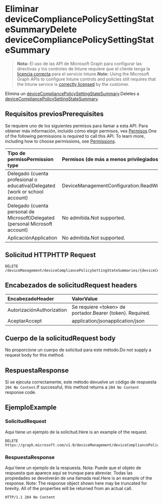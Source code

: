 # <a name="delete-devicecompliancepolicysettingstatesummary"></a><span data-ttu-id="97c6b-101">Eliminar deviceCompliancePolicySettingStateSummary</span><span class="sxs-lookup"><span data-stu-id="97c6b-101">Delete deviceCompliancePolicySettingStateSummary</span></span>

> <span data-ttu-id="97c6b-102">**Nota:** El uso de las API de Microsoft Graph para configurar las directivas y los controles de Intune requiere que el cliente tenga la [licencia correcta](https://go.microsoft.com/fwlink/?linkid=839381) para el servicio Intune.</span><span class="sxs-lookup"><span data-stu-id="97c6b-102">**Note:** Using the Microsoft Graph APIs to configure Intune controls and policies still requires that the Intune service is [correctly licensed](https://go.microsoft.com/fwlink/?linkid=839381) by the customer.</span></span>

<span data-ttu-id="97c6b-103">Elimina un [deviceCompliancePolicySettingStateSummary](../resources/intune_deviceconfig_devicecompliancepolicysettingstatesummary.md).</span><span class="sxs-lookup"><span data-stu-id="97c6b-103">Deletes a [deviceCompliancePolicySettingStateSummary](../resources/intune_deviceconfig_devicecompliancepolicysettingstatesummary.md).</span></span>
## <a name="prerequisites"></a><span data-ttu-id="97c6b-104">Requisitos previos</span><span class="sxs-lookup"><span data-stu-id="97c6b-104">Prerequisites</span></span>
<span data-ttu-id="97c6b-p101">Se requiere uno de los siguientes permisos para llamar a esta API. Para obtener más información, incluido cómo elegir permisos, vea [Permisos](../../../concepts/permissions_reference.md).</span><span class="sxs-lookup"><span data-stu-id="97c6b-p101">One of the following permissions is required to call this API. To learn more, including how to choose permissions, see [Permissions](../../../concepts/permissions_reference.md).</span></span>

|<span data-ttu-id="97c6b-107">Tipo de permiso</span><span class="sxs-lookup"><span data-stu-id="97c6b-107">Permission type</span></span>|<span data-ttu-id="97c6b-108">Permisos (de más a menos privilegiados)</span><span class="sxs-lookup"><span data-stu-id="97c6b-108">Permissions (from least to most privileged)</span></span>|
|:---|:---|
|<span data-ttu-id="97c6b-109">Delegado (cuenta profesional o educativa)</span><span class="sxs-lookup"><span data-stu-id="97c6b-109">Delegated (work or school account)</span></span>|<span data-ttu-id="97c6b-110">DeviceManagementConfiguration.ReadWrite.All</span><span class="sxs-lookup"><span data-stu-id="97c6b-110">DeviceManagementConfiguration.ReadWrite.All</span></span>|
|<span data-ttu-id="97c6b-111">Delegado (cuenta personal de Microsoft)</span><span class="sxs-lookup"><span data-stu-id="97c6b-111">Delegated (personal Microsoft account)</span></span>|<span data-ttu-id="97c6b-112">No admitida.</span><span class="sxs-lookup"><span data-stu-id="97c6b-112">Not supported.</span></span>|
|<span data-ttu-id="97c6b-113">Aplicación</span><span class="sxs-lookup"><span data-stu-id="97c6b-113">Application</span></span>|<span data-ttu-id="97c6b-114">No admitida.</span><span class="sxs-lookup"><span data-stu-id="97c6b-114">Not supported.</span></span>|

## <a name="http-request"></a><span data-ttu-id="97c6b-115">Solicitud HTTP</span><span class="sxs-lookup"><span data-stu-id="97c6b-115">HTTP Request</span></span>
<!-- {
  "blockType": "ignored"
}
-->
``` http
DELETE /deviceManagement/deviceCompliancePolicySettingStateSummaries/{deviceCompliancePolicySettingStateSummaryId}
```

## <a name="request-headers"></a><span data-ttu-id="97c6b-116">Encabezados de solicitud</span><span class="sxs-lookup"><span data-stu-id="97c6b-116">Request headers</span></span>
|<span data-ttu-id="97c6b-117">Encabezado</span><span class="sxs-lookup"><span data-stu-id="97c6b-117">Header</span></span>|<span data-ttu-id="97c6b-118">Valor</span><span class="sxs-lookup"><span data-stu-id="97c6b-118">Value</span></span>|
|:---|:---|
|<span data-ttu-id="97c6b-119">Autorización</span><span class="sxs-lookup"><span data-stu-id="97c6b-119">Authorization</span></span>|<span data-ttu-id="97c6b-120">Se requiere &lt;token&gt; de portador.</span><span class="sxs-lookup"><span data-stu-id="97c6b-120">Bearer {token}. Required.</span></span>|
|<span data-ttu-id="97c6b-121">Aceptar</span><span class="sxs-lookup"><span data-stu-id="97c6b-121">Accept</span></span>|<span data-ttu-id="97c6b-122">application/json</span><span class="sxs-lookup"><span data-stu-id="97c6b-122">application/json</span></span>|

## <a name="request-body"></a><span data-ttu-id="97c6b-123">Cuerpo de la solicitud</span><span class="sxs-lookup"><span data-stu-id="97c6b-123">Request body</span></span>
<span data-ttu-id="97c6b-124">No proporcione un cuerpo de solicitud para este método.</span><span class="sxs-lookup"><span data-stu-id="97c6b-124">Do not supply a request body for this method.</span></span>

## <a name="response"></a><span data-ttu-id="97c6b-125">Respuesta</span><span class="sxs-lookup"><span data-stu-id="97c6b-125">Response</span></span>
<span data-ttu-id="97c6b-126">Si se ejecuta correctamente, este método devuelve un código de respuesta `204 No Content`.</span><span class="sxs-lookup"><span data-stu-id="97c6b-126">If successful, this method returns a `204 No Content` response code.</span></span>

## <a name="example"></a><span data-ttu-id="97c6b-127">Ejemplo</span><span class="sxs-lookup"><span data-stu-id="97c6b-127">Example</span></span>
### <a name="request"></a><span data-ttu-id="97c6b-128">Solicitud</span><span class="sxs-lookup"><span data-stu-id="97c6b-128">Request</span></span>
<span data-ttu-id="97c6b-129">Aquí tiene un ejemplo de la solicitud.</span><span class="sxs-lookup"><span data-stu-id="97c6b-129">Here is an example of the request.</span></span>
``` http
DELETE https://graph.microsoft.com/v1.0/deviceManagement/deviceCompliancePolicySettingStateSummaries/{deviceCompliancePolicySettingStateSummaryId}
```

### <a name="response"></a><span data-ttu-id="97c6b-130">Respuesta</span><span class="sxs-lookup"><span data-stu-id="97c6b-130">Response</span></span>
<span data-ttu-id="97c6b-p102">Aquí tiene un ejemplo de la respuesta. Nota: Puede que el objeto de respuesta que aparece aquí se trunque para abreviar. Todas las propiedades se devolverán de una llamada real.</span><span class="sxs-lookup"><span data-stu-id="97c6b-p102">Here is an example of the response. Note: The response object shown here may be truncated for brevity. All of the properties will be returned from an actual call.</span></span>
``` http
HTTP/1.1 204 No Content
```




